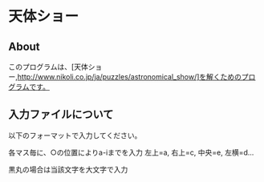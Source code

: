 # 天体ショー
## About
このプログラムは、[天体ショー,http://www.nikoli.co.jp/ja/puzzles/astronomical_show/]を解くためのプログラムです。

## 入力ファイルについて
以下のフォーマットで入力してください。

各マス毎に、○の位置によりa-iまでを入力
左上=a, 右上=c, 中央=e, 左横=d...

黒丸の場合は当該文字を大文字で入力
